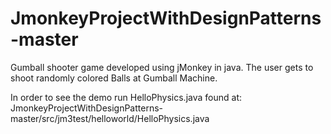 # JmonkeyProjectWithDesignPatterns-master

Gumball shooter game developed using jMonkey in java. 
The user gets to shoot randomly colored Balls at Gumball Machine.

In order to see the demo run HelloPhysics.java found at:
JmonkeyProjectWithDesignPatterns-master/src/jm3test/helloworld/HelloPhysics.java
